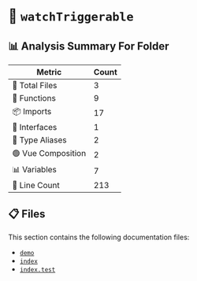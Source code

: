 # 📁 `watchTriggerable`

## 📊 Analysis Summary For Folder

| Metric | Count |
|--------|-------|
| 📁 Total Files | 3 |
| 🔧 Functions | 9 |
| 📦 Imports | 17 |
| 📐 Interfaces | 1 |
| 📑 Type Aliases | 2 |
| 🟢 Vue Composition | 2 |
| 📊 Variables | 7 |
| 🔢 Line Count | 213 |


## 📋 Files

This section contains the following documentation files:

- [`demo`](./demo.md)
- [`index`](./index.md)
- [`index.test`](./index.test.md)